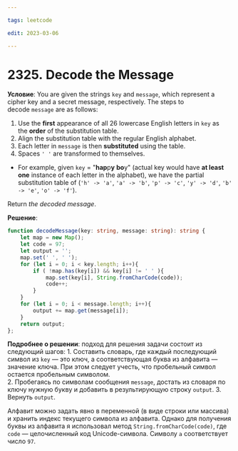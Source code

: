 ```yaml
---

tags: leetcode

edit: 2023-03-06

---
```


# 2325. Decode the Message

**Условие**: You are given the strings `key` and `message`, which represent a cipher key and a secret message, respectively. The steps to decode `message` are as follows:

1.  Use the **first** appearance of all 26 lowercase English letters in `key` as the **order** of the substitution table.
2.  Align the substitution table with the regular English alphabet.
3.  Each letter in `message` is then **substituted** using the table.
4.  Spaces `' '` are transformed to themselves.

-   For example, given `key` = "**hap**p**y** **bo**y" (actual key would have **at least one** instance of each letter in the alphabet), we have the partial substitution table of (`'h' -> 'a'`, `'a' -> 'b'`, `'p' -> 'c'`, `'y' -> 'd'`, `'b' -> 'e'`, `'o' -> 'f'`).

Return _the decoded message_.

**Решение**:
```typescript
function decodeMessage(key: string, message: string): string {
    let map = new Map();
    let code = 97;
    let output = '';
    map.set(' ', ' ');
    for (let i = 0; i < key.length; i++){
        if ( !map.has(key[i]) && key[i] != ' ' ){
            map.set(key[i], String.fromCharCode(code));
            code++;
        }
    }
    for (let i = 0; i < message.length; i++){
        output += map.get(message[i]);
    }
    return output;
};
```

**Подробнее о решении**: подход для решения задачи состоит из следующий шагов:
	1. Составить словарь, где каждый последующий символ из `key` — это ключ, а соответствующая буква из алфавита — значение ключа. При этом следует учесть, что пробельный символ остается пробельным символом.   
	2. Пробегаясь по символам сообщения `message`, достать из словаря по ключу нужную букву и добавить в результирующую строку `output`. 
	3. Вернуть `output`.

Алфавит можно задать явно в переменной (в виде строки или массива) и хранить индекс текущего символа из алфавита. Однако для получения буквы из алфавита я использовал метод `String.fromCharCode(code)`, где `code` — целочисленный код Unicode-символа. Символу `a` соответствует число `97`.